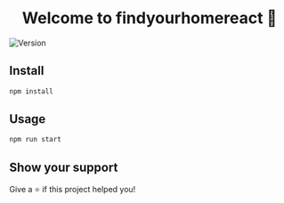 <h1 align="center">Welcome to findyourhomereact 👋</h1>
<p>
  <img alt="Version" src="https://img.shields.io/badge/version-0.1.0-blue.svg?cacheSeconds=2592000" />
</p>

## Install

```sh
npm install
```

## Usage

```sh
npm run start
```

## Show your support

Give a ⭐️ if this project helped you!

